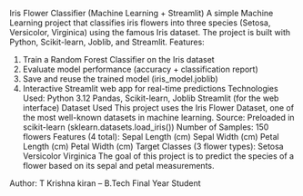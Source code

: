 Iris Flower Classifier (Machine Learning + Streamlit) A simple Machine Learning project that classifies iris flowers into three species (Setosa, Versicolor, Virginica) using the famous Iris dataset. The project is built with Python, Scikit-learn, Joblib, and Streamlit. Features:

1) Train a Random Forest Classifier on the Iris dataset
2) Evaluate model performance (accuracy + classification report)
3) Save and reuse the trained model (iris_model.joblib)
4) Interactive Streamlit web app for real-time predictions
Technologies Used: Python 3.12 Pandas, Scikit-learn, Joblib Streamlit (for the web interface) Dataset Used This project uses the Iris Flower Dataset, one of the most well-known datasets in machine learning. Source: Preloaded in scikit-learn (sklearn.datasets.load_iris()) Number of Samples: 150 flowers Features (4 total): Sepal Length (cm) Sepal Width (cm) Petal Length (cm) Petal Width (cm) Target Classes (3 flower types): Setosa Versicolor Virginica The goal of this project is to predict the species of a flower based on its sepal and petal measurements.

Author: T Krishna kiran – B.Tech Final Year Student

